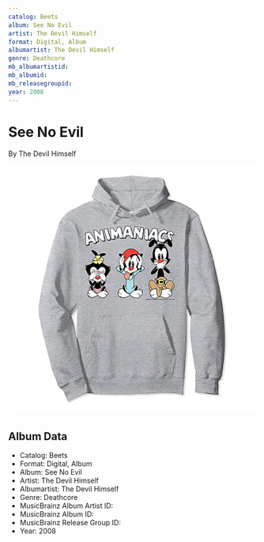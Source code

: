```yaml
---
catalog: Beets
album: See No Evil
artist: The Devil Himself
format: Digital, Album
albumartist: The Devil Himself
genre: Deathcore
mb_albumartistid: 
mb_albumid: 
mb_releasegroupid: 
year: 2008
---
```


# See No Evil

By The Devil Himself

![](../../assets/beetscovers/The_Devil_Himself-See_No_Evil.jpg)

## Album Data

- Catalog: Beets
- Format: Digital, Album
- Album: See No Evil
- Artist: The Devil Himself
- Albumartist: The Devil Himself
- Genre: Deathcore
- MusicBrainz Album Artist ID: 
- MusicBrainz Album ID: 
- MusicBrainz Release Group ID: 
- Year: 2008

